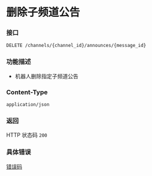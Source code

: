 # 删除子频道公告

### 接口

`DELETE /channels/{channel_id}/announces/{message_id}`

### 功能描述

- 机器人删除指定子频道公告

### Content-Type

`application/json`

### 返回

HTTP 状态码 `200`

### 具体错误

[错误码](../error/error.md)

